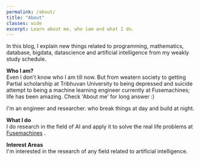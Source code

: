 ```yaml
---
permalink: /about/
title: "About"
classes: wide
excerpt: Learn about me, who iam and what I do.
---
```


In this blog, I explain new things related to programming, mathematics, database, bigdata, datascience and  artificial intelligence from my weakly study schedule.  

**Who I am?**  
Even I don't know who I am till now. But from weatern society to getting Partial scholarship at Tribhuvan University to being depressed and suicide attempt to being a machine learning engineer currently at Fusemachines; life has been amazing. Check 'About me' for long answer :)

I'm an engineer and researcher.
who break things at day and build at night.

**What I do**  
I do research in the field of AI and apply it to solve the real life problems at [Fusemachines](https://fusemachines.com) . 

**Interest Areas**  
I'm interested in the research of any field related to artificial intelligence.

